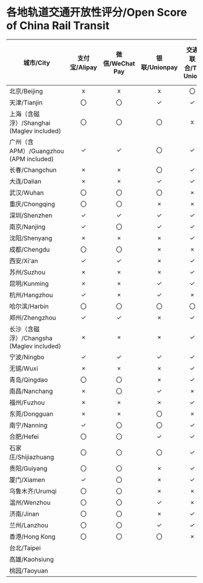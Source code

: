 # 各地轨道交通开放性评分/Open Score of China Rail Transit

| 城市/City | 支付宝/Alipay | 微信/WeChat Pay | 银联/Unionpay | 交通联合/T-Union | 手机本地交通卡/NFC Local Card| 得分/Score |
| --------- | :----------: | :-------------: | :----------: | :--------------: | :------------------------: | :--------: |
| 北京/Beijing | x | x | x | 〇 | ✓ | 30 |
| 天津/Tianjin | 〇 | 〇 | ✓ | ✓ | ✓ | 80 |
| 上海（含磁浮）/Shanghai (Maglev included) | 〇 | 〇 | 〇 | x | ✓ | 50 |
| 广州（含APM）/Guangzhou (APM included) | ✓ | ✓ | 〇 | ✓ | ✓ | 90 |
| 长春/Changchun | × | × | 〇 | ✓ | ✓ | 50 |
| 大连/Dalian | × | × | ✓ | ✓ | ✓ | 60 |
| 武汉/Wuhan | 〇 | 〇 | 〇 | × | ✓ | 50 |
| 重庆/Chongqing | 〇 | 〇 | × | × | ✓ | 40 |
| 深圳/Shenzhen | ✓ | ✓ | ✓ | ✓ | ✓ | 100 | 
| 南京/Nanjing | ✓ | 〇 | ✓ | ✓ | ✓ | 90 |
| 沈阳/Shenyang | × | × | × | ✓ | ✓ | 40 |
| 成都/Chengdu | 〇 | 〇 | × | × | 〇 | 30 |
| 西安/Xi'an | ✓ | ✓ | × | ✓ | ✓ | 80 |
| 苏州/Suzhou | × | × | × | ✓ | ✓ | 40 |
| 昆明/Kunming | × | × | ✓ | ✓ | × | 40 |
| 杭州/Hangzhou | ✓ | × | ✓ | × | × | 40 |
| 哈尔滨/Harbin | 〇 | 〇 | 〇 | 〇 | ✓ | 60 | 
| 郑州/Zhengzhou | ✓ | ✓ | × | ✓ | ✓ | 80 |
| 长沙（含磁浮）/Changsha (Maglev included) | × | × | × | ✓ | 〇 | 30 |
| 宁波/Ningbo | ✓ | ✓ | ✓ | ✓ | ✓ | 100 |
| 无锡/Wuxi | × | × | × | ✓ | ✓ | 40 |
| 青岛/Qingdao | 〇 | 〇 | × | ✓ | ✓ | 60 |
| 南昌/Nanchang | × | 〇 | ✓ | × | 〇 | 40 |
| 福州/Fuzhou | × | × | × | ✓ | × | 20 |
| 东莞/Dongguan | × | × | 〇 | × | ✓ | 30 |
| 南宁/Nanning | ✓ | 〇 | 〇 | ✓ | ✓ | 80 | 
| 合肥/Hefei | 〇 | 〇 | ✓ | ✓ | ✓ | 80 |
| 石家庄/Shijiazhuang | 〇 | 〇 | 〇 | ✓ | ✓ | 70 |
| 贵阳/Guiyang | 〇 | 〇 | × | ✓ | × | 40 |
| 厦门/Xiamen | ✓ | 〇 | × | ✓ | ✓ | 70 |
| 乌鲁木齐/Urumqi | 〇 | 〇 | × | × | × | 20 |
| 温州/Wenzhou | 〇 | 〇 | ✓ | × | × | 40 | 
| 济南/Jinan | 〇 | 〇 | × | ✓ | × | 40 |
| 兰州/Lanzhou | 〇 | 〇 | ✓ | ✓ | × | 60 |
| 香港/Hong Kong | 〇 | 〇 | 〇 | × | | 50 |
| 台北/Taipei | | | | | | - |
| 高雄/Kaohsiung |
| 桃园/Taoyuan |
